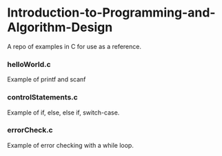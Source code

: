 # Introduction-to-Programming-and-Algorithm-Design
A repo of examples in C for use as a reference. 

### helloWorld.c 
Example of printf and scanf

### controlStatements.c
Example of if, else, else if, switch-case.

### errorCheck.c
Example of error checking with a while loop.
